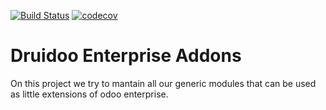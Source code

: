 [![Build Status](https://travis-ci.com/druidoo/enterprise-addons.svg?branch=13.0)](https://travis-ci.com/druidoo/enterprise-addons)
[![codecov](https://codecov.io/gh/druidoo/enterprise-addons/branch/13.0/graph/badge.svg)](https://codecov.io/gh/druidoo/enterprise-addons)

Druidoo Enterprise Addons
===

On this project we try to mantain all our generic modules that can be used as
little extensions of odoo enterprise.

<!-- prettier-ignore-start -->
[//]: # (addons)

[//]: # (end addons)
<!-- prettier-ignore-end -->

